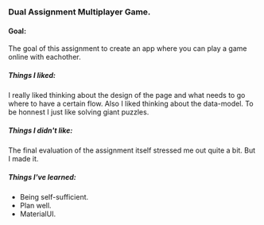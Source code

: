 ### Dual Assignment Multiplayer Game.

#### Goal:

The goal of this assignment to create an app where you can play a game online with eachother.

##### Things I liked:

I really liked thinking about the design of the page and what needs to go where
to have a certain flow. Also I liked thinking about the data-model. To be honnest
I just like solving giant puzzles.

##### Things I didn't like:

The final evaluation of the assignment itself stressed me out quite a bit. But I
made it.

##### Things I've learned:

- Being self-sufficient.
- Plan well.
- MaterialUI.
